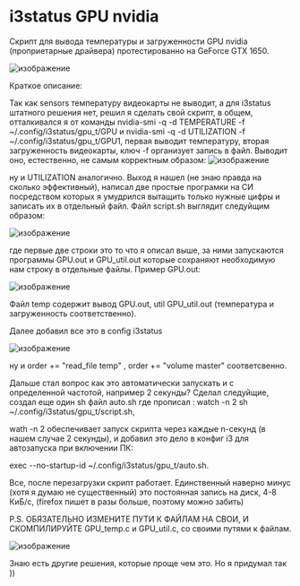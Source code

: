 # i3status GPU nvidia

Скрипт для вывода температуры и загруженности GPU nvidia (проприетарные драйвера) протестированно на GeForce GTX 1650.

![изображение](https://user-images.githubusercontent.com/132225093/235370921-fd7b70c2-5e23-4ef5-a133-4fd7b564f9e7.png)

Краткое описание:

Так как sensors температуру видеокарты не выводит, а для i3status штатного решения нет, решил я сделать свой скрипт, в общем, отталкивался я от команды 
nvidia-smi -q -d TEMPERATURE -f ~/.config/i3status/gpu_t/GPU и nvidia-smi -q -d UTILIZATION -f ~/.config/i3status/gpu_t/GPU1, первая выводит температуру, вторая загруженность видеокарты, ключ -f организует запись в файл. Выводит оно, естественно, не самым корректным образом:
![изображение](https://user-images.githubusercontent.com/132225093/235371463-31a277ae-bc6e-4282-83be-fff76c6e1770.png)

ну и UTILIZATION аналогично. Выход я нашел (не знаю правда на сколько эффективный), написал две простые програмки на СИ посредством которых я умудрился 
вытащить только нужные цифры и записать их в отдельный файл. Файл script.sh выглядит следуйщим образом: 

![изображение](https://user-images.githubusercontent.com/132225093/235371716-84d83f92-4385-4494-a56c-9358acdbc197.png)

где первые две строки это то что я описал выше, за ними запускаются программы GPU.out и GPU_util.out которые сохраняют необходимую нам строку в отдельные файлы.
Пример GPU.out:

![изображение](https://user-images.githubusercontent.com/132225093/235371958-a04c52c4-abc4-46fa-8329-2fcd6c42364e.png)

Файл temp содержит вывод GPU.out, util GPU_util.out (температура и загруженность соответственно). 

Далее добавил все это в config i3status 

![изображение](https://user-images.githubusercontent.com/132225093/235372234-5e4446f7-3cd3-4bc9-8a14-b929d7d2753b.png)

ну и order += "read_file temp" , order += "volume master" соответсвенно.

Дальше стал вопрос как это автоматически запускать и с определенной частотой, например 2 секунды? Сделал следуйщие, создал еще один sh файл auto.sh где прописал : watch -n 2 sh ~/.config/i3status/gpu_t/script.sh, 

wath -n 2 обеспечивает запуск скрипта через каждые n-секунд (в нашем случае 2 секунды), и добавил это дело в конфиг i3 для автозапуска при включении ПК: 

exec --no-startup-id ~/.config/i3status/gpu_t/auto.sh. 

Все, после перезагрузки скрипт работает. Единственный наверно минус (хотя я думаю не существенный) это постоянная запись на диск, 4-8 КиБ/с, (firefox пишет в разы больше, поэтому можно забить) 

P.S. ОБЯЗАТЕЛЬНО ИЗМЕНИТЕ ПУТИ К ФАЙЛАМ НА СВОИ, И СКОМПИЛИРУЙТЕ GPU_temp.c и GPU_util.c, со своими путями к файлам.

![изображение](https://user-images.githubusercontent.com/132225093/235372553-84bcdab3-5644-4ce0-85f1-9a60947be082.png)

Знаю есть другие решения, которые проще чем это. Но я придумал так ))
